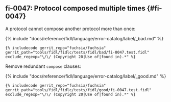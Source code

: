 ## fi-0047: Protocol composed multiple times {#fi-0047}

A protocol cannot compose another protocol more than once:

{% include "docs/reference/fidl/language/error-catalog/label/_bad.md" %}

```fidl
{% includecode gerrit_repo="fuchsia/fuchsia" gerrit_path="tools/fidl/fidlc/tests/fidl/bad/fi-0047.test.fidl" exclude_regexp="\/\/ (Copyright 20|Use of|found in).*" %}
```

Remove redundant `compose` clauses:

{% include "docs/reference/fidl/language/error-catalog/label/_good.md" %}

```fidl
{% includecode gerrit_repo="fuchsia/fuchsia" gerrit_path="tools/fidl/fidlc/tests/fidl/good/fi-0047.test.fidl" exclude_regexp="\/\/ (Copyright 20|Use of|found in).*" %}
```
